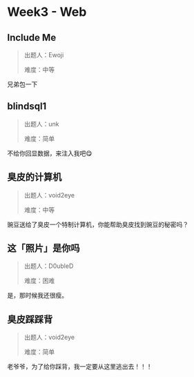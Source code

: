 # Week3 - Web

## Include Me

> 出题人：Ewoji
>
> 难度：中等

兄弟包一下

## blindsql1

> 出题人：unk
>
> 难度：简单

不给你回显数据，来注入我吧😋

## 臭皮的计算机

> 出题人：void2eye
>
> 难度：中等

豌豆送给了臭皮一个特制计算机，你能帮助臭皮找到豌豆的秘密吗？

## 这「照片」是你吗

> 出题人：D0ubleD
>
> 难度：困难

是，那时候我还很瘦。

## 臭皮踩踩背

> 出题人：void2eye
>
> 难度：简单

老爷爷，为了给你踩背，我一定要从这里逃出去！！！
